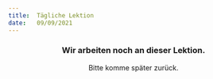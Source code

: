 ```yaml
---
title:  Tägliche Lektion
date:   09/09/2021
---
```


### <center>Wir arbeiten noch an dieser Lektion.</center>
<center>Bitte komme später zurück.</center>